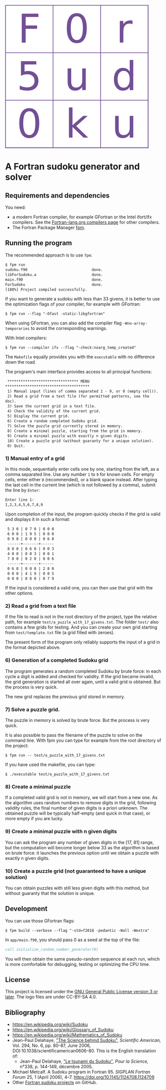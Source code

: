 ![](logo/ForSudoku_logo.svg)

# A Fortran sudoku generator and solver

## Requirements and dependencies

You need:

* a modern Fortran compiler, for example GFortran or the Intel ifort/ifx
  compilers. See the [Fortran-lang.org compilers
  page](https://fortran-lang.org/compilers/) for other compilers.
* The Fortran Package Manager [fpm](https://fpm.fortran-lang.org/).

## Running the program

The recommended approach is to use `fpm`:

```shell
$ fpm run
sudoku.f90                             done.
libForSudoku.a                         done.
main.f90                               done.
ForSudoku                              done.
[100%] Project compiled successfully.
```

If you want to generate a sudoku with less than 33 givens, it is better to use the
optimization flags of your compiler, for example with GFortran:
```shell
$ fpm run --flag "-Ofast -static-libgfortran"
```

When using GFortran, you can also add the compiler flag `-Wno-array-temporaries`
to avoid the corresponding warnings. 

With Intel compilers:
```shell
$ fpm run --compiler ifx --flag "-check:noarg_temp_created"
```

The `Makefile` equally provides you with the `executable` with no difference down the
road.

The program's main interface provides access to all principal functions:

```shell
 ******************************** MENU **************************************
 1) Manual input (lines of comma separated 1 - 9, or 0 (empty cell)).
 2) Read a grid from a text file (for permitted patterns, see the doc).
 3) Save the current grid in a text file.
 4) Check the validity of the current grid.
 5) Display the current grid.
 6) Create a random completed Sudoku grid.
 7) Solve the puzzle grid currently stored in memory.
 8) Create a minimal puzzle, starting from the grid in memory.
 9) Create a minimal puzzle with exactly n given digits.
 10) Create a puzzle grid (without guaranty for a unique solution).
 0) Quit.
```

### 1) Manual entry of a grid

In this mode, sequentially enter cells one by one, starting from the left, as a comma separated line.  Use any number `1` to `9` for known cells.  For empty cells, enter either `0` (recommended), or a blank space instead.  After typing the last cell in the
current line (which is not followed by a comma), submit the line by `Enter`:

```shell
Enter line 1:
1,2,3,4,5,6,7,8,9
```

Upon completion of the input, the program quickly checks if the grid is valid
and displays it in such a format:

```shell
 5 3 0 | 0 7 0 | 0 0 0
 6 0 0 | 1 9 5 | 0 0 0
 0 9 8 | 0 0 0 | 0 6 0
 ------+-------+------
 8 0 0 | 0 6 0 | 0 0 3
 4 0 0 | 8 0 3 | 0 0 1
 7 0 0 | 0 2 0 | 0 0 6
 ------+-------+------
 0 6 0 | 0 0 0 | 2 8 0
 0 0 0 | 4 1 9 | 0 0 5
 0 0 0 | 0 8 0 | 0 7 9
```

If the input is considered a valid one, you can then use that grid with the other options.

### 2) Read a grid from a text file

If the file to read is not in the root directory of the project, type the relative path, for example `test/a_puzzle_with_17_givens.txt`. The folder `test/` also contains a few grids for testing. And you can create your own grid starting from `test/template.txt` file (a grid filled with zeroes).

The present form of the program only reliably supports the input of a grid in the format depicted above.

### 6) Generation of a completed Sudoku grid

The program generates a random completed Sudoku by brute force: in each cycle a digit is added and checked for validity. If the grid became invalid, the grid generation is started all over again, until a valid grid is obtained. But the process is very quick.

The new grid replaces the previous grid stored in memory.

### 7) Solve a puzzle grid.

The puzzle in memory is solved by brute force. But the process is very quick.

It is also possible to pass the filename of the puzzle to solve on the command line. With fpm you can type for example from the root directory of the project:

```shell
$ fpm run -- test/a_puzzle_with_17_givens.txt
```

If you have used the makefile, you can type:

```shell
$ ./executable test/a_puzzle_with_17_givens.txt
```

### 8) Create a minimal puzzle

If a completed valid grid is not in memory, we will start from a new one. As the algorithm uses random numbers to remove digits in the grid, following validity rules, the final number of given digits is a priori unknown. The obtained puzzle will be typically half-empty (and quick in that case), or more empty if you are lucky.

### 9) Create a minimal puzzle with n given digits

You can ask the program any number of given digits in the [17, 81] range, but the computation will become longer below 33 as the algorithm is based on brute force: it launches the previous option until we obtain a puzzle with exactly n given digits.

### 10) Create a puzzle grid (not guaranteed to have a unique solution)

You can obtain puzzles with still less given digits with this method, but without guaranty that the solution is unique.

## Development

You can use those GFortran flags:

```shell
$ fpm build --verbose --flag "-std=f2018 -pedantic -Wall -Wextra"
```

In `app/main.f90`, you should pass 0 as a seed at the top of the file:

```fortran
call initialize_random_number_generator(0)
```

You will then obtain the same pseudo-random sequence at each run, which is more comfortable for debugging, testing or optimizing the CPU time.

## License

This project is licensed under the [GNU General Public License version 3 or
later](http://www.gnu.org/licenses/gpl.html). The logo files are under CC-BY-SA 4.0.

## Bibliography

* <https://en.wikipedia.org/wiki/Sudoku>
* <https://en.wikipedia.org/wiki/Glossary_of_Sudoku>
* <https://en.wikipedia.org/wiki/Mathematics_of_Sudoku>
* Jean-Paul Delahaye, ["The Science behind Sudoku"](https://www.cs.virginia.edu/~robins/The_Science_Behind_SudoKu.pdf), *Scientific American,*  Vol. 294, No. 6, pp. 80-87, June 2006, DOI:10.1038/scientificamerican0606-80. This is the English translation of:
    * Jean-Paul Delahaye, ["Le tsunami du Sudoku"](https://cristal.univ-lille.fr/profil/jdelahay/pls:2005:136.pdf), *Pour la Science,* n°338, p. 144-149, décembre 2005.
* Michael Metcalf. A Sudoku program in Fortran 95. *SIGPLAN Fortran Forum* 25,
1 (April 2006), 4–7. https://doi.org/10.1145/1124708.1124709
* Other [Fortran sudoku projects](https://github.com/search?q=sudoku%20fortran&type=repositories)
on GitHub.
